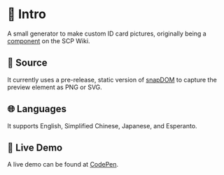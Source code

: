 # 🪪 Intro
A small generator to make custom ID card pictures, originally being a [component](https://scp-wiki.wikidot.com/component:v-id-card) on the SCP Wiki.

## 💾 Source

It currently uses a pre-release, static version of [snapDOM](https://github.com/zumerlab/snapdom) to capture the preview element as PNG or SVG.

## 🌐 Languages

It supports English, Simplified Chinese, Japanese, and Esperanto.

## 👾 Live Demo

A live demo can be found at [CodePen](https://codepen.io/Talcite/full/raVqywq).

